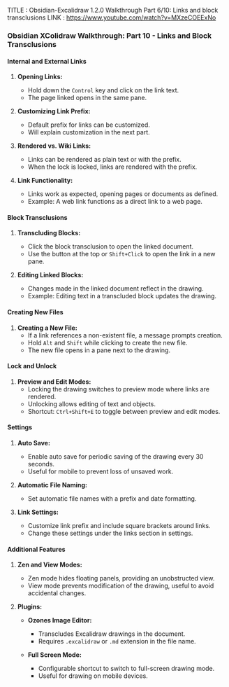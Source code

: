 
TITLE : Obsidian-Excalidraw 1.2.0 Walkthrough Part 6/10: Links and block transclusions
LINK : https://www.youtube.com/watch?v=MXzeCOEExNo


### Obsidian XColidraw Walkthrough: Part 10 - Links and Block Transclusions

#### Internal and External Links

1. **Opening Links:**
    
    - Hold down the `Control` key and click on the link text.
    - The page linked opens in the same pane.
2. **Customizing Link Prefix:**
    
    - Default prefix for links can be customized.
    - Will explain customization in the next part.
3. **Rendered vs. Wiki Links:**
    
    - Links can be rendered as plain text or with the prefix.
    - When the lock is locked, links are rendered with the prefix.
4. **Link Functionality:**
    
    - Links work as expected, opening pages or documents as defined.
    - Example: A web link functions as a direct link to a web page.

#### Block Transclusions

1. **Transcluding Blocks:**
    
    - Click the block transclusion to open the linked document.
    - Use the button at the top or `Shift+Click` to open the link in a new pane.
2. **Editing Linked Blocks:**
    
    - Changes made in the linked document reflect in the drawing.
    - Example: Editing text in a transcluded block updates the drawing.

#### Creating New Files

1. **Creating a New File:**
    - If a link references a non-existent file, a message prompts creation.
    - Hold `Alt` and `Shift` while clicking to create the new file.
    - The new file opens in a pane next to the drawing.

#### Lock and Unlock

1. **Preview and Edit Modes:**
    - Locking the drawing switches to preview mode where links are rendered.
    - Unlocking allows editing of text and objects.
    - Shortcut: `Ctrl+Shift+E` to toggle between preview and edit modes.

#### Settings

1. **Auto Save:**
    
    - Enable auto save for periodic saving of the drawing every 30 seconds.
    - Useful for mobile to prevent loss of unsaved work.
2. **Automatic File Naming:**
    
    - Set automatic file names with a prefix and date formatting.
3. **Link Settings:**
    
    - Customize link prefix and include square brackets around links.
    - Change these settings under the links section in settings.

#### Additional Features

1. **Zen and View Modes:**
    
    - Zen mode hides floating panels, providing an unobstructed view.
    - View mode prevents modification of the drawing, useful to avoid accidental changes.
2. **Plugins:**
    
    - **Ozones Image Editor:**
        
        - Transcludes Excalidraw drawings in the document.
        - Requires `.excalidraw` or `.md` extension in the file name.
    - **Full Screen Mode:**
        
        - Configurable shortcut to switch to full-screen drawing mode.
        - Useful for drawing on mobile devices.